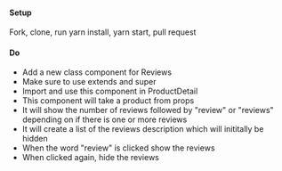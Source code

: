 #### Setup
Fork, clone, run yarn install, yarn start, pull request

#### Do
 * Add a new class component for Reviews
 * Make sure to use extends and super
 * Import and use this component in ProductDetail
 * This component will take a product from props
 * It will show the number of reviews followed by "review" or "reviews" depending on if there is one or more reviews
 * It will create a list of the reviews description which will inititally be hidden
 * When the word "review" is clicked show the reviews
 * When clicked again, hide the reviews
